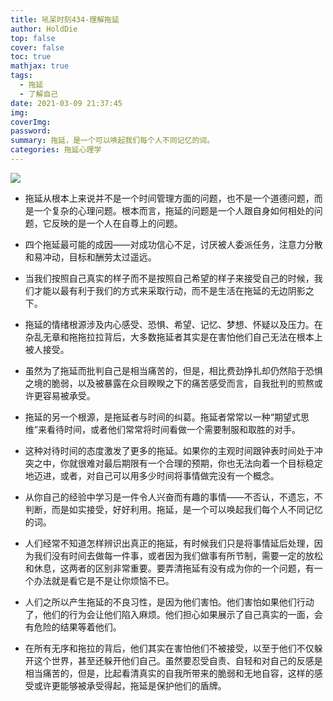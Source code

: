 ```yaml
---
title: 吼呆时刻434-理解拖延
author: HoldDie
top: false
cover: false
toc: true
mathjax: true
tags:
  - 拖延
  - 了解自己
date: 2021-03-09 21:37:45
img:
coverImg:
password:
summary: 拖延，是一个可以唤起我们每个人不同记忆的词。
categories: 拖延心理学
---
```


![](https://cdn.jsdelivr.net/gh/asxing/img1/20210309213925.png)

- 拖延从根本上来说并不是一个时间管理方面的问题，也不是一个道德问题，而是一个复杂的心理问题。根本而言，拖延的问题是一个人跟自身如何相处的问题，它反映的是一个人在自尊上的问题。
- 四个拖延最可能的成因——对成功信心不足，讨厌被人委派任务，注意力分散和易冲动，目标和酬劳太过遥远。
- 当我们按照自己真实的样子而不是按照自己希望的样子来接受自己的时候，我们才能以最有利于我们的方式来采取行动，而不是生活在拖延的无边阴影之下。

- 拖延的情绪根源涉及内心感受、恐惧、希望、记忆、梦想、怀疑以及压力。在杂乱无章和拖拖拉拉背后，大多数拖延者其实是在害怕他们自己无法在根本上被人接受。
- 虽然为了拖延而批判自己是相当痛苦的，但是，相比费劲挣扎却仍然陷于恐惧之境的脆弱，以及被暴露在众目睽睽之下的痛苦感受而言，自我批判的煎熬或许更容易被承受。
- 拖延的另一个根源，是拖延者与时间的纠葛。拖延者常常以一种“期望式思维”来看待时间，或者他们常常将时间看做一个需要制服和取胜的对手。
- 这种对待时间的态度激发了更多的拖延。如果你的主观时间跟钟表时间处于冲突之中，你就很难对最后期限有一个合理的预期，你也无法向着一个目标稳定地迈进，或者，对自己可以用多少时间将事情做完没有一个概念。
- 从你自己的经验中学习是一件令人兴奋而有趣的事情——不否认，不遗忘，不判断，而是如实接受，好好利用。拖延，是一个可以唤起我们每个人不同记忆的词。
- 人们经常不知道怎样辨识出真正的拖延，有时候我们只是将事情延后处理，因为我们没有时间去做每一件事，或者因为我们做事有所节制，需要一定的放松和休息，这两者的区别非常重要。要弄清拖延有没有成为你的一个问题，有一个办法就是看它是不是让你烦恼不已。
- 人们之所以产生拖延的不良习性，是因为他们害怕。他们害怕如果他们行动了，他们的行为会让他们陷入麻烦。他们担心如果展示了自己真实的一面，会有危险的结果等着他们。
- 在所有无序和拖拉的背后，他们其实在害怕他们不被接受，以至于他们不仅躲开这个世界，甚至还躲开他们自己。虽然要忍受自责、自轻和对自己的反感是相当痛苦的，但是，比起看清真实的自我所带来的脆弱和无地自容，这样的感受或许更能够被承受得起，拖延是保护他们的盾牌。